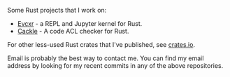 Some Rust projects that I work on:

* [Evcxr](https://github.com/evcxr/evcxr) - a REPL and Jupyter kernel for Rust.
* [Cackle](https://github.com/davidlattimore/cackle) - A code ACL checker for Rust.

For other less-used Rust crates that I've published, see
[crates.io](https://crates.io/users/davidlattimore).

Email is probably the best way to contact me. You can find my email address by looking for my recent
commits in any of the above repositories.
